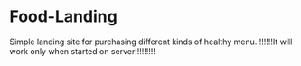 # Food-Landing
Simple landing site for purchasing different kinds of healthy menu.
!!!!!!It will work only when started on server!!!!!!!!!
